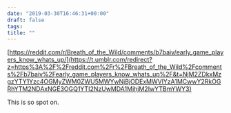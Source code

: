 ```yaml
---
date: "2019-03-30T16:46:31+00:00"
draft: false
tags: 
title: ""
---
```



[https://reddit.com/r/Breath_of_the_Wild/comments/b7baiv/early_game_players_know_whats_up/](https://t.umblr.com/redirect?z=https%3A%2F%2Freddit.com%2Fr%2FBreath_of_the_Wild%2Fcomments%2Fb7baiv%2Fearly_game_players_know_whats_up%2F&t=NjM2ZDkxMzgzYTY1Yzc4OGMyZWM0ZWU5MWYwNjBjODExMWVlYzA1MCwwY2RkOGRhYTM2NDAxNGE3OGQ1YTI2NzUwMDA1MjhjM2IwYTBmYWY3)

This is so spot on.
